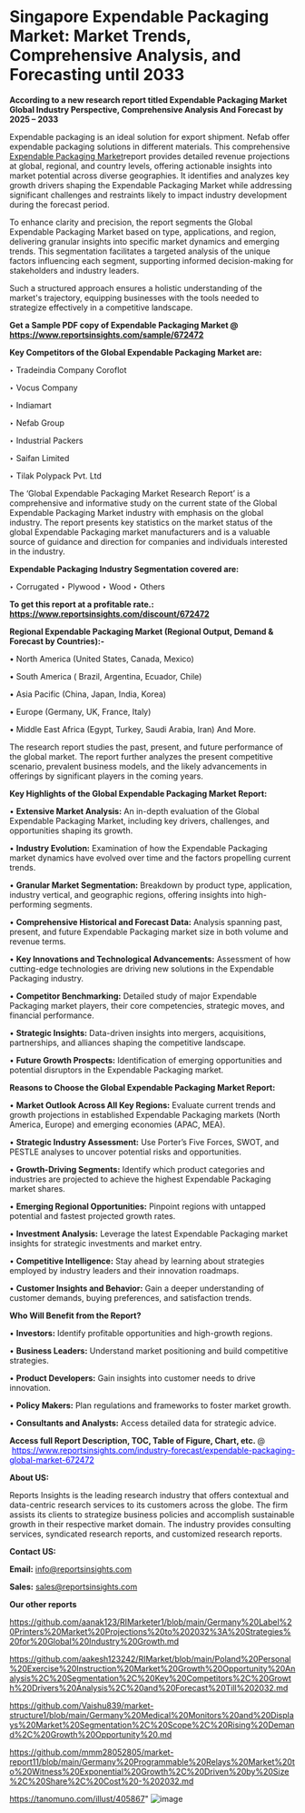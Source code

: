 # Singapore Expendable Packaging Market: Market Trends, Comprehensive Analysis, and Forecasting until 2033

<strong>According to a new research report titled Expendable Packaging Market Global Industry Perspective, Comprehensive Analysis And Forecast by 2025 – 2033</strong>

Expendable packaging is an ideal solution for export shipment. Nefab offer expendable packaging solutions in different materials. This comprehensive <a href=https://www.reportsinsights.com/sample/672472>Expendable Packaging Market</a>report provides detailed revenue projections at global, regional, and country levels, offering actionable insights into market potential across diverse geographies. It identifies and analyzes key growth drivers shaping the Expendable Packaging Market while addressing significant challenges and restraints likely to impact industry development during the forecast period.

To enhance clarity and precision, the report segments the Global Expendable Packaging Market based on type, applications, and region, delivering granular insights into specific market dynamics and emerging trends. This segmentation facilitates a targeted analysis of the unique factors influencing each segment, supporting informed decision-making for stakeholders and industry leaders.

Such a structured approach ensures a holistic understanding of the market's trajectory, equipping businesses with the tools needed to strategize effectively in a competitive landscape.

<strong>Get a Sample PDF copy of Expendable Packaging Market </strong><strong>@<a href=https://www.reportsinsights.com/sample/672472 style=color:#0000ff;> https://www.reportsinsights.com/sample/672472</a></strong></font>

<strong>Key Competitors of the Global Expendable Packaging Market are:</strong>

‣ Tradeindia Company Coroflot

‣ Vocus Company

‣ Indiamart

‣ Nefab Group

‣ Industrial Packers

‣ Saifan Limited

‣ Tilak Polypack Pvt. Ltd

The ‘Global Expendable Packaging Market Research Report’ is a comprehensive and informative study on the current state of the Global Expendable Packaging Market industry with emphasis on the global industry. The report presents key statistics on the market status of the global Expendable Packaging market manufacturers and is a valuable source of guidance and direction for companies and individuals interested in the industry.

<strong>Expendable Packaging Industry Segmentation covered are:</strong>

‣ Corrugated
‣ Plywood
‣ Wood
‣ Others

<strong>To get this report at a profitable rate.: <a href=https://www.reportsinsights.com/discount/672472 style=color:#0000ff;>https://www.reportsinsights.com/discount/672472</a></strong></font>

<strong>Regional Expendable Packaging Market (Regional Output, Demand &amp; Forecast by Countries):-</strong>

• North America (United States, Canada, Mexico)

• South America ( Brazil, Argentina, Ecuador, Chile)

• Asia Pacific (China, Japan, India, Korea)

• Europe (Germany, UK, France, Italy)

• Middle East Africa (Egypt, Turkey, Saudi Arabia, Iran) And More.

The research report studies the past, present, and future performance of the global market. The report further analyzes the present competitive scenario, prevalent business models, and the likely advancements in offerings by significant players in the coming years.

<strong>Key Highlights of the Global Expendable Packaging Market Report:</strong>

• <strong>Extensive Market Analysis:</strong> An in-depth evaluation of the Global Expendable Packaging Market, including key drivers, challenges, and opportunities shaping its growth.

• <strong>Industry Evolution:</strong> Examination of how the Expendable Packaging market dynamics have evolved over time and the factors propelling current trends.

• <strong>Granular Market Segmentation:</strong> Breakdown by product type, application, industry vertical, and geographic regions, offering insights into high-performing segments.

• <strong>Comprehensive Historical and Forecast Data:</strong> Analysis spanning past, present, and future Expendable Packaging market size in both volume and revenue terms.

• <strong>Key Innovations and Technological Advancements:</strong> Assessment of how cutting-edge technologies are driving new solutions in the Expendable Packaging industry.

• <strong>Competitor Benchmarking:</strong> Detailed study of major Expendable Packaging market players, their core competencies, strategic moves, and financial performance.

• <strong>Strategic Insights:</strong> Data-driven insights into mergers, acquisitions, partnerships, and alliances shaping the competitive landscape.

• <strong>Future Growth Prospects:</strong> Identification of emerging opportunities and potential disruptors in the Expendable Packaging market.

<strong>Reasons to Choose the Global Expendable Packaging Market Report:</strong>

• <strong>Market Outlook Across All Key Regions:</strong> Evaluate current trends and growth projections in established Expendable Packaging markets (North America, Europe) and emerging economies (APAC, MEA).

• <strong>Strategic Industry Assessment:</strong> Use Porter’s Five Forces, SWOT, and PESTLE analyses to uncover potential risks and opportunities.

• <strong>Growth-Driving Segments:</strong> Identify which product categories and industries are projected to achieve the highest Expendable Packaging market shares.

• <strong>Emerging Regional Opportunities:</strong> Pinpoint regions with untapped potential and fastest projected growth rates.

• <strong>Investment Analysis:</strong> Leverage the latest Expendable Packaging market insights for strategic investments and market entry.

• <strong>Competitive Intelligence:</strong> Stay ahead by learning about strategies employed by industry leaders and their innovation roadmaps.

• <strong>Customer Insights and Behavior:</strong> Gain a deeper understanding of customer demands, buying preferences, and satisfaction trends.

<strong>Who Will Benefit from the Report?</strong>

• <strong>Investors:</strong> Identify profitable opportunities and high-growth regions.

• <strong>Business Leaders:</strong> Understand market positioning and build competitive strategies.

• <strong>Product Developers:</strong> Gain insights into customer needs to drive innovation.

• <strong>Policy Makers:</strong> Plan regulations and frameworks to foster market growth.

• <strong>Consultants and Analysts:</strong> Access detailed data for strategic advice.
</ul>
<strong>Access full Report Description, TOC, Table of Figure, Chart, etc. </strong>@  <a href=https://www.reportsinsights.com/industry-forecast/expendable-packaging-global-market-672472 style=color:#0000ff;>https://www.reportsinsights.com/industry-forecast/expendable-packaging-global-market-672472</a></font>

<strong><strong>About US</strong>:</strong>

Reports Insights is the leading research industry that offers contextual and data-centric research services to its customers across the globe. The firm assists its clients to strategize business policies and accomplish sustainable growth in their respective market domain. The industry provides consulting services, syndicated research reports, and customized research reports.

<strong>Contact US:</strong>

<p class=""""><b>Email:</b> <a href=mailto:info@reportsinsights.com>info@reportsinsights.com</a></p>
<p class=""""><b>Sales:</b> <a href=mailto:sales@reportsinsights.com>sales@reportsinsights.com</a></p>

<strong>Our other reports</strong>

<a href=https://github.com/aanak123/RIMarketer1/blob/main/Germany%20Label%20Printers%20Market%20Projections%20to%202032%3A%20Strategies%20for%20Global%20Industry%20Growth.md>https://github.com/aanak123/RIMarketer1/blob/main/Germany%20Label%20Printers%20Market%20Projections%20to%202032%3A%20Strategies%20for%20Global%20Industry%20Growth.md</a>

<a href=https://github.com/aakesh123242/RIMarket/blob/main/Poland%20Personal%20Exercise%20Instruction%20Market%20Growth%20Opportunity%20Analysis%2C%20Segmentation%2C%20Key%20Competitors%2C%20Growth%20Drivers%20Analysis%2C%20and%20Forecast%20Till%202032.md>https://github.com/aakesh123242/RIMarket/blob/main/Poland%20Personal%20Exercise%20Instruction%20Market%20Growth%20Opportunity%20Analysis%2C%20Segmentation%2C%20Key%20Competitors%2C%20Growth%20Drivers%20Analysis%2C%20and%20Forecast%20Till%202032.md</a>

<a href=https://github.com/Vaishu839/market-structure1/blob/main/Germany%20Medical%20Monitors%20and%20Displays%20Market%20Segmentation%2C%20Scope%2C%20Rising%20Demand%2C%20Growth%20Opportunity%20.md>https://github.com/Vaishu839/market-structure1/blob/main/Germany%20Medical%20Monitors%20and%20Displays%20Market%20Segmentation%2C%20Scope%2C%20Rising%20Demand%2C%20Growth%20Opportunity%20.md</a>

<a href=https://github.com/mmm28052805/market-report11/blob/main/Germany%20Programmable%20Relays%20Market%20to%20Witness%20Exponential%20Growth%2C%20Driven%20by%20Size%2C%20Share%2C%20Cost%20-%202032.md>https://github.com/mmm28052805/market-report11/blob/main/Germany%20Programmable%20Relays%20Market%20to%20Witness%20Exponential%20Growth%2C%20Driven%20by%20Size%2C%20Share%2C%20Cost%20-%202032.md</a>

<a href=https://tanomuno.com/illust/405867>https://tanomuno.com/illust/405867</a>"
![image](https://github.com/user-attachments/assets/14dd805e-56ef-4098-a4ef-268b9e0c5e85)
